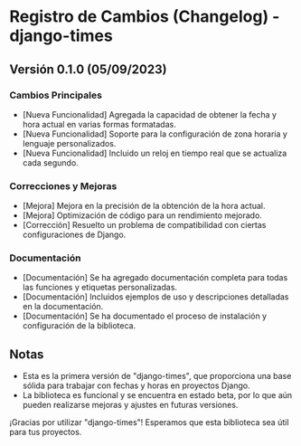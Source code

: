 # Registro de Cambios (Changelog) - django-times

## Versión 0.1.0 (05/09/2023)

### Cambios Principales

- [Nueva Funcionalidad] Agregada la capacidad de obtener la fecha y hora actual en varias formas formatadas.
- [Nueva Funcionalidad] Soporte para la configuración de zona horaria y lenguaje personalizados.
- [Nueva Funcionalidad] Incluido un reloj en tiempo real que se actualiza cada segundo.

### Correcciones y Mejoras

- [Mejora] Mejora en la precisión de la obtención de la hora actual.
- [Mejora] Optimización de código para un rendimiento mejorado.
- [Corrección] Resuelto un problema de compatibilidad con ciertas configuraciones de Django.

### Documentación

- [Documentación] Se ha agregado documentación completa para todas las funciones y etiquetas personalizadas.
- [Documentación] Incluidos ejemplos de uso y descripciones detalladas en la documentación.
- [Documentación] Se ha documentado el proceso de instalación y configuración de la biblioteca.

## Notas

- Esta es la primera versión de "django-times", que proporciona una base sólida para trabajar con fechas y horas en proyectos Django.
- La biblioteca es funcional y se encuentra en estado beta, por lo que aún pueden realizarse mejoras y ajustes en futuras versiones.

¡Gracias por utilizar "django-times"! Esperamos que esta biblioteca sea útil para tus proyectos.
